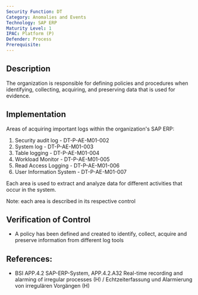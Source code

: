 ```yaml
---
Security Function: DT
Category: Anomalies and Events
Technology: SAP ERP
Maturity Level: 1
IPAC: Platform (P)
Defender: Process
Prerequisite:
---
```


## Description

The organization is responsible for defining policies and procedures when identifying, collecting, acquiring, and preserving data that is used for evidence.

## Implementation

Areas of acquiring important logs within the organization's SAP ERP:

1. Security audit log - DT-P-AE-M01-002
2. System log - DT-P-AE-M01-003
3. Table logging - DT-P-AE-M01-004
4. Workload Monitor - DT-P-AE-M01-005
5. Read Access Logging - DT-P-AE-M01-006
6. User Information System -  DT-P-AE-M01-007

Each area is used to extract and analyze data for different activities that occur in the system.

Note: each area is described in its respective control

## Verification of Control

- A policy has been defined and created to identify, collect, acquire and preserve information from different log tools


## References:
- BSI APP.4.2 SAP-ERP-System, APP.4.2.A32 Real-time recording and alarming of irregular processes (H) / Echtzeiterfassung und Alarmierung von irregulären Vorgängen (H)
